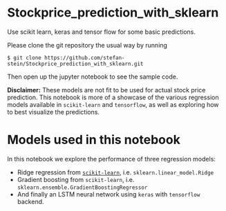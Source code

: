 # Stockprice_prediction_with_sklearn

Use scikit learn, keras and tensor flow for some basic predictions.

Please clone the git repository the usual way by running

```
$ git clone https://github.com/stefan-stein/Stockprice_prediction_with_sklearn.git
```

Then open up the jupyter notebook to see the sample code.

**Disclaimer:** These models are not fit to be used for actual stock price prediction. This notebook is more of a showcase of the various regression models available in `scikit-learn` and `tensorflow`, as well as exploring how to best visualize the predictions.

# Models used in this notebook

In this notebook we explore the performance of three regression models:

* Ridge regression from [`scikit-learn`](https://scikit-learn.org/stable/modules/linear_model.html), i.e. `sklearn.linear_model.Ridge`
* Gradient boosting from `scikit-learn`, i.e. `sklearn.ensemble.GradientBoostingRegressor`
* And finally an LSTM neural network using `keras` with `tensorflow` backend.
